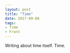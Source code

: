 ```yaml
---
layout: post
title: "Time"
date: 2017-09-08
tags: 
- Time
- Front
---
```


Writing about time itself. Time.
